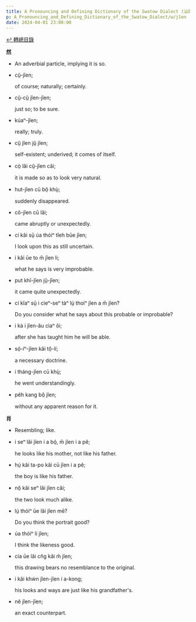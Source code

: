 ```yaml
---
title: A Pronouncing and Defining Dictionary of the Swatow Dialect (汕頭方言音義字典) / jîen
p: A_Pronouncing_and_Defining_Dictionary_of_the_Swatow_Dialect/w/jîen
date: 2024-04-01 23:00:00
---
```


[↩️ 轉總目錄](/A_Pronouncing_and_Defining_Dictionary_of_the_Swatow_Dialect)


**然**
- An adverbial particle, implying it is so.

- cṳ̆-jîen;

  of course; naturally; certainly.

- cṳ̆-cṳ̆ jîen-jîen;

  just so; to be sure.

- kúaⁿ-jîen;

  really; truly.

- cṳ̆ jîen jṳ̂ jîen;

  self-existent; underived; it comes of itself.

- cò̤ lâi cṳ̆-jîen căi;

  it is made so as to look very natural.

- hut-jîen cū bô̤ khṳ̀;

  suddenly disappeared.

- cŏ-jîen cū lâi;

  came abruptly or unexpectedly.

- cí kâi sṳ̄ úa thóiⁿ tîeh būe jîen;

  I look upon this as still uncertain.

- i kâi ūe to m̄ jîen li;

  what he says is very improbable.

- put khî-jîen jṳ̂-jîen;

  it came quite unexpectedly.

- cí kĭaⁿ sṳ̄ i cìeⁿ-seⁿ tàⁿ lṳ́ thoiⁿ jîen a m̄ jîen?

  Do you consider what he says about this probable or improbable?

- i kà i jîen-ău cìaⁿ ŏi;

  after she has taught him he will be able.

- só̤-íⁿ-jîen kâi tŏ̤-lí;

  a necessary doctrine.

- i tháng-jîen cū khṳ̀;

  he went understandingly.

- pêh kang bô̤ jîen;

  without any apparent reason for it.

**肖**
- Resembling; like.

- i seⁿ lâi jîen i a bó̤, m̄ jîen i a pĕ;

  he looks like his mother, not like his father.

- hṳ́ kâi ta-po kâi cū jîen i a pĕ;

  the boy is like his father.

- nŏ̤ kâi seⁿ lâi jîen căi;

  the two look much alike.

- lṳ́ thóiⁿ ūe lâi jîen mē?

  Do you think the portrait good?

- úa thóiⁿ lí jîen;

  I think the likeness good.

- cía ūe lâi cn̂g kâi m̄ jîen;

  this drawing bears no resemblance to the original.

- i kâi khẃn jîen-jîen i a-kong;

  his looks and ways are just like his grandfather's.

- nĕ jîen-jîen;

  an exact counterpart.